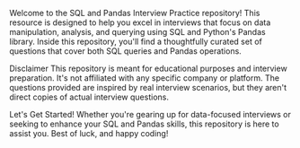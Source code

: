 Welcome to the SQL and Pandas Interview Practice repository! This resource is designed to help you excel in interviews that focus on data manipulation, analysis, and querying using SQL and Python's Pandas library. Inside this repository, you'll find a thoughtfully curated set of questions that cover both SQL queries and Pandas operations.

Disclaimer
This repository is meant for educational purposes and interview preparation. It's not affiliated with any specific company or platform. The questions provided are inspired by real interview scenarios, but they aren't direct copies of actual interview questions.

Let's Get Started!
Whether you're gearing up for data-focused interviews or seeking to enhance your SQL and Pandas skills, this repository is here to assist you. Best of luck, and happy coding!
